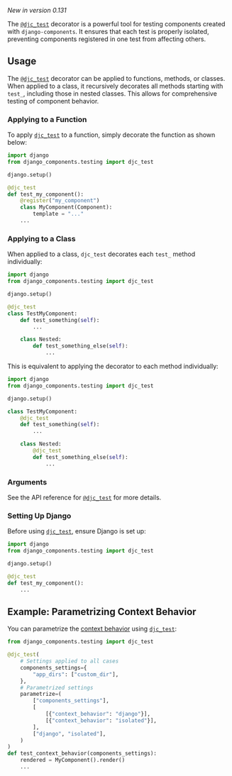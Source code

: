 _New in version 0.131_

The [`@djc_test`](../../../reference/testing_api#djc_test) decorator is a powerful tool for testing components created with `django-components`. It ensures that each test is properly isolated, preventing components registered in one test from affecting others.

## Usage

The [`@djc_test`](../../../reference/testing_api#djc_test) decorator can be applied to functions, methods, or classes. When applied to a class, it recursively decorates all methods starting with `test_`, including those in nested classes. This allows for comprehensive testing of component behavior.

### Applying to a Function

To apply [`djc_test`](../../../reference/testing_api#djc_test) to a function,
simply decorate the function as shown below:

```python
import django
from django_components.testing import djc_test

django.setup()

@djc_test
def test_my_component():
    @register("my_component")
    class MyComponent(Component):
        template = "..."
    ...
```

### Applying to a Class

When applied to a class, `djc_test` decorates each `test_` method individually:

```python
import django
from django_components.testing import djc_test

django.setup()

@djc_test
class TestMyComponent:
    def test_something(self):
        ...

    class Nested:
        def test_something_else(self):
            ...
```

This is equivalent to applying the decorator to each method individually:

```python
import django
from django_components.testing import djc_test

django.setup()

class TestMyComponent:
    @djc_test
    def test_something(self):
        ...

    class Nested:
        @djc_test
        def test_something_else(self):
            ...
```

### Arguments

See the API reference for [`@djc_test`](../../../reference/testing_api#djc_test) for more details.

### Setting Up Django

Before using [`djc_test`](../../../reference/testing_api#djc_test), ensure Django is set up:

```python
import django
from django_components.testing import djc_test

django.setup()

@djc_test
def test_my_component():
    ...
```

## Example: Parametrizing Context Behavior

You can parametrize the [context behavior](../../../reference/settings#django_components.app_settings.ComponentsSettings.context_behavior) using [`djc_test`](../../../reference/testing_api#djc_test):

```python
from django_components.testing import djc_test

@djc_test(
    # Settings applied to all cases
    components_settings={
        "app_dirs": ["custom_dir"],
    },
    # Parametrized settings
    parametrize=(
        ["components_settings"],
        [
            [{"context_behavior": "django"}],
            [{"context_behavior": "isolated"}],
        ],
        ["django", "isolated"],
    )
)
def test_context_behavior(components_settings):
    rendered = MyComponent().render()
    ...
```
